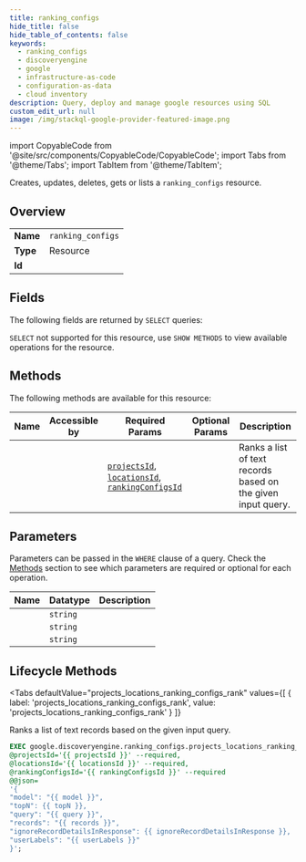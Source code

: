 ```yaml
--- 
title: ranking_configs
hide_title: false
hide_table_of_contents: false
keywords:
  - ranking_configs
  - discoveryengine
  - google
  - infrastructure-as-code
  - configuration-as-data
  - cloud inventory
description: Query, deploy and manage google resources using SQL
custom_edit_url: null
image: /img/stackql-google-provider-featured-image.png
---
```


import CopyableCode from '@site/src/components/CopyableCode/CopyableCode';
import Tabs from '@theme/Tabs';
import TabItem from '@theme/TabItem';

Creates, updates, deletes, gets or lists a <code>ranking_configs</code> resource.

## Overview
<table><tbody>
<tr><td><b>Name</b></td><td><code>ranking_configs</code></td></tr>
<tr><td><b>Type</b></td><td>Resource</td></tr>
<tr><td><b>Id</b></td><td><CopyableCode code="google.discoveryengine.ranking_configs" /></td></tr>
</tbody></table>

## Fields

The following fields are returned by `SELECT` queries:

`SELECT` not supported for this resource, use `SHOW METHODS` to view available operations for the resource.


## Methods

The following methods are available for this resource:

<table>
<thead>
    <tr>
    <th>Name</th>
    <th>Accessible by</th>
    <th>Required Params</th>
    <th>Optional Params</th>
    <th>Description</th>
    </tr>
</thead>
<tbody>
<tr>
    <td><a href="#projects_locations_ranking_configs_rank"><CopyableCode code="projects_locations_ranking_configs_rank" /></a></td>
    <td><CopyableCode code="exec" /></td>
    <td><a href="#parameter-projectsId"><code>projectsId</code></a>, <a href="#parameter-locationsId"><code>locationsId</code></a>, <a href="#parameter-rankingConfigsId"><code>rankingConfigsId</code></a></td>
    <td></td>
    <td>Ranks a list of text records based on the given input query.</td>
</tr>
</tbody>
</table>

## Parameters

Parameters can be passed in the `WHERE` clause of a query. Check the [Methods](#methods) section to see which parameters are required or optional for each operation.

<table>
<thead>
    <tr>
    <th>Name</th>
    <th>Datatype</th>
    <th>Description</th>
    </tr>
</thead>
<tbody>
<tr id="parameter-locationsId">
    <td><CopyableCode code="locationsId" /></td>
    <td><code>string</code></td>
    <td></td>
</tr>
<tr id="parameter-projectsId">
    <td><CopyableCode code="projectsId" /></td>
    <td><code>string</code></td>
    <td></td>
</tr>
<tr id="parameter-rankingConfigsId">
    <td><CopyableCode code="rankingConfigsId" /></td>
    <td><code>string</code></td>
    <td></td>
</tr>
</tbody>
</table>

## Lifecycle Methods

<Tabs
    defaultValue="projects_locations_ranking_configs_rank"
    values={[
        { label: 'projects_locations_ranking_configs_rank', value: 'projects_locations_ranking_configs_rank' }
    ]}
>
<TabItem value="projects_locations_ranking_configs_rank">

Ranks a list of text records based on the given input query.

```sql
EXEC google.discoveryengine.ranking_configs.projects_locations_ranking_configs_rank 
@projectsId='{{ projectsId }}' --required, 
@locationsId='{{ locationsId }}' --required, 
@rankingConfigsId='{{ rankingConfigsId }}' --required 
@@json=
'{
"model": "{{ model }}", 
"topN": {{ topN }}, 
"query": "{{ query }}", 
"records": "{{ records }}", 
"ignoreRecordDetailsInResponse": {{ ignoreRecordDetailsInResponse }}, 
"userLabels": "{{ userLabels }}"
}';
```
</TabItem>
</Tabs>
